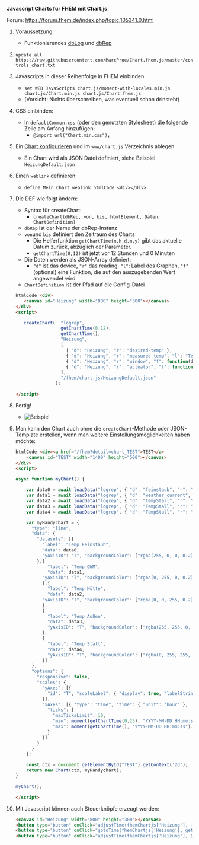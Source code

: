 **Javascript Charts für FHEM mit Chart.js**

Forum: https://forum.fhem.de/index.php/topic,105341.0.html

1. Voraussetzung:
   * Funktionierendes [dbLog](https://wiki.fhem.de/wiki/DbLog) und [dbRep](https://wiki.fhem.de/wiki/DbRep_-_Reporting_und_Management_von_DbLog-Datenbankinhalten)

2. `update all https://raw.githubusercontent.com/MarcProe/Chart.fhem.js/master/controls_chart.txt`

3. Javascripts in dieser Reihenfolge in FHEM einbinden:
   * `set WEB JavaScripts chart.js/moment-with-locales.min.js chart.js/Chart.min.js chart.js/Chart.fhem.js`
   * (Vorsicht: Nichts überschreiben, was eventuell schon drinsteht)

4. CSS einbinden:
   * In `defaultCommon.css` (oder den genutzten Stylesheet) die folgende Zeile am
   Anfang hinzufügen:
      * `@import url("Chart.min.css");`

5. Ein [Chart konfigurieren](https://www.chartjs.org/docs/latest/configuration/) und im `www/chart.js` Verzeichnis
ablegen
   * Ein Chart wird als JSON Datei definiert, siehe Beispiel `HeizungDefault.json`

6. Einen `weblink` definieren:
   * `define Mein_Chart weblink htmlCode <div></div>`

7. Die DEF wie folgt ändern:
   * Syntax für createChart:
      * `createChart(dbRep, von, bis, htmlElement, Daten, ChartDefinition)`
   * `dbRep` ist der Name der dbRep-Instanz
   * `von`und `bis` definiert den Zeitraum des Charts
      * Die Helferfunktion `getChartTime(m,h,d,m,y)` gibt das aktuelle Datum zurück, abzüglich der Parameter.
      * `getChartTime(0,12)` ist jetzt vor 12 Stunden und 0 Minuten
   * Die Daten werden als JSON-Array definiert:
      * `"d"` ist das device, `"r"` das reading, `"l"`: Label des Graphen, `"f"` (optional) eine Funktion, die
      auf den auszugebenden Wert angewendet wird
   * `ChartDefinition` ist der Pfad auf die Config-Datei
    ```html
   htmlCode <div>
       <canvas id="Heizung" width="800" height="300"></canvas>
   </div>
   <script>

       createChart(  "logrep",
                     getChartTime(0,12),
                     getChartTime(),
                     "Heizung",
                     [
                       { "d": "Heizung", "r": "desired-temp" },
                       { "d": "Heizung", "r": "measured-temp", "l": "Temperatur" },
                       { "d": "Heizung", "r": "window", "f": function(d) { return d === "closed"?0:1; } },
                       { "d": "Heizung", "r": "actuator", "f": function(d) { return d.slice(0, -1); } }                 
                     ],
                     "/fhem/chart.js/HeizungDefault.json"
                   );

   </script>
   ```

8. Fertig!
   * ![Beispiel](https://github.com/MarcProe/Chart.fhem.js/raw/master/.assets/Beispiel.png)

9. Man kann den Chart auch ohne die `createChart`-Methode oder JSON-Template erstellen, wenn man weitere Einstellungsmöglichkeiten haben möchte:
    ```html
    htmlCode <div><a href="/fhem?detail=chart_TEST">TEST</a>
        <canvas id="TEST" width="1400" height="500"></canvas>
    </div>
    <script>

    async function myChart() {

        var data0 = await loadData("logrep", { "d": "feinstaub", "r": "temperature" }, getChartTime(0,25), getChartTime()).catch(err => {console.log(err)});
        var data1 = await loadData("logrep", { "d": "weather_current", "r": "tempc" },  getChartTime(0,25), getChartTime()).catch(err => {console.log(err)});
        var data2 = await loadData("logrep", { "d": "TempStall", "r": "huette" }, getChartTime(0,25), getChartTime()).catch(err => {console.log(err)});
        var data3 = await loadData("logrep", { "d": "TempStall", "r": "aussen" }, getChartTime(0,25), getChartTime()).catch(err => {console.log(err)});
        var data4 = await loadData("logrep", { "d": "TempStall", "r": "stall" }, getChartTime(0,25), getChartTime()).catch(err => {console.log(err)});
    
        var myHandychart = {
          "type": "line",
          "data": {
            "datasets": [{
              "label": "Temp Feinstaub",
              "data": data0,
              "yAxisID": "T", "backgroundColor": ["rgba(255, 0, 0, 0.2)"], "borderColor": ["rgba(255, 16, 16, 1)"], "borderWidth": 2, "pointRadius": 1, "fill": false
            },{
                "label": "Temp OWM",
                "data": data1,
              "yAxisID": "T", "backgroundColor": ["rgba(0, 255, 0, 0.2)"], "borderColor": ["rgba(16, 255, 16, 1)"], "borderWidth": 2, "pointRadius": 1, "fill": false
              },{
                "label": "Temp Hütte",
                "data": data2,
              "yAxisID": "T", "backgroundColor": ["rgba(0, 0, 255, 0.2)"], "borderColor": ["rgba(16, 16, 255, 1)"], "borderWidth": 2, "pointRadius": 1, "fill": false
              },
              {
                "label": "Temp Außen",
                "data": data3,
                "yAxisID": "T", "backgroundColor": ["rgba(255, 255, 0, 0.2)"], "borderColor": ["rgba(255, 255, 16, 200)"], "borderWidth": 2, "pointRadius": 1, "fill": false
              },
              {
                "label": "Temp Stall",
                "data": data4,
                "yAxisID": "T", "backgroundColor": ["rgba(0, 255, 255, 0.2)"], "borderColor": ["rgba(16, 255, 255, 1)"], "borderWidth": 2, "pointRadius": 1, "fill": false,
              }]
          },
          "options": {
            "responsive": false,
            "scales": {
              "yAxes": [{
                "id": "T", "scaleLabel": { "display": true, "labelString": "°C" }, "ticks": { "beginAtZero": false, "suggestedMin": 15, "suggestedMax": 25 }
              }],
              "xAxes": [{ "type": "time", "time": { "unit": "hour" }, 
                "ticks": { 
                  "maxTicksLimit": 10,
                  "min": moment(getChartTime(0,25), "YYYY-MM-DD HH:mm:ss").format(),
                  "max": moment(getChartTime(), "YYYY-MM-DD HH:mm:ss").format()
                } 
              }]
            }
          }
        };
   
        const ctx = document.getElementById("TEST").getContext('2d');
        return new Chart(ctx, myHandychart);       
    }

    myChart();

    </script>
    ```

10. Mit Javascript können auch Steuerknöpfe erzeugt werden:
    ```html
    <canvas id="Heizung" width="800" height="300"></canvas>
    <button type="button" onClick="adjustTime(fhemChartjs['Heizung'], -1, 'days')">&larr;</button>
    <button type="button" onClick="gotoTime(fhemChartjs['Heizung'], getChartTime(0,25), getChartTime())">Jetzt</button>
    <button type="button" onClick="adjustTime(fhemChartjs['Heizung'], 1, 'days');">&rarr;</button>
    ```
